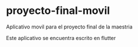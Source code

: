 # proyecto-final-movil
Aplicativo movil para el proyecto final de la maestria

Este aplicativo se encuentra escrito en flutter